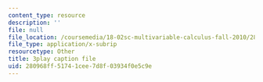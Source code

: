 ```yaml
---
content_type: resource
description: ''
file: null
file_location: /coursemedia/18-02sc-multivariable-calculus-fall-2010/280968ff51741cee7d8f03934f0e5c9e_Tgk9wURblAw.srt
file_type: application/x-subrip
resourcetype: Other
title: 3play caption file
uid: 280968ff-5174-1cee-7d8f-03934f0e5c9e
---
```

